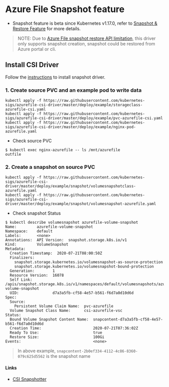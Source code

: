 # Azure File Snapshot feature

- Snapshot feature is beta since Kubernetes v1.17.0, refer to [Snapshot & Restore Feature](https://kubernetes-csi.github.io/docs/snapshot-restore-feature.html) for more details.

> NOTE: Due to [Azure File snapshot restore API limitation](https://github.com/kubernetes-sigs/azurefile-csi-driver/issues/136), this driver only supports snapshot creation, snapshot could be restored from Azure portal or cli.

## Install CSI Driver

Follow the [instructions](https://github.com/kubernetes-sigs/azurefile-csi-driver/blob/master/docs/install-csi-driver-master.md) to install snapshot driver.

### 1. Create source PVC and an example pod to write data 
```console
kubectl apply -f https://raw.githubusercontent.com/kubernetes-sigs/azurefile-csi-driver/master/deploy/example/storageclass-azurefile-csi.yaml
kubectl apply -f https://raw.githubusercontent.com/kubernetes-sigs/azurefile-csi-driver/master/deploy/example/pvc-azurefile-csi.yaml
kubectl apply -f https://raw.githubusercontent.com/kubernetes-sigs/azurefile-csi-driver/master/deploy/example/nginx-pod-azurefile.yaml
```
 - Check source PVC
```console
$ kubectl exec nginx-azurefile -- ls /mnt/azurefile
outfile
```

### 2. Create a snapshot on source PVC
```console
kubectl apply -f https://raw.githubusercontent.com/kubernetes-sigs/azurefile-csi-driver/master/deploy/example/snapshot/volumesnapshotclass-azurefile.yaml
kubectl apply -f https://raw.githubusercontent.com/kubernetes-sigs/azurefile-csi-driver/master/deploy/example/snapshot/volumesnapshot-azurefile.yaml
```
 - Check snapshot Status
```console
$ kubectl describe volumesnapshot azurefile-volume-snapshot
Name:         azurefile-volume-snapshot
Namespace:    default
Labels:       <none>
Annotations:  API Version:  snapshot.storage.k8s.io/v1
Kind:         VolumeSnapshot
Metadata:
  Creation Timestamp:  2020-07-21T08:00:50Z
  Finalizers:
    snapshot.storage.kubernetes.io/volumesnapshot-as-source-protection
    snapshot.storage.kubernetes.io/volumesnapshot-bound-protection
  Generation:        1
  Resource Version:  16078
  Self Link:         /apis/snapshot.storage.k8s.io/v1/namespaces/default/volumesnapshots/azurefile-volume-snapshot
  UID:               d7a3a5fb-cf58-4e57-b561-f6d7a0d10d6d
Spec:
  Source:
    Persistent Volume Claim Name:  pvc-azurefile
  Volume Snapshot Class Name:      csi-azurefile-vsc
Status:
  Bound Volume Snapshot Content Name:  snapcontent-d7a3a5fb-cf58-4e57-b561-f6d7a0d10d6d
  Creation Time:                       2020-07-21T07:36:02Z
  Ready To Use:                        true
  Restore Size:                        100Gi
Events:                                <none>
```
> In above example, `snapcontent-2b0ef334-4112-4c86-8360-079c625d5562` is the snapshot name

#### Links
 - [CSI Snapshotter](https://github.com/kubernetes-csi/external-snapshotter)
